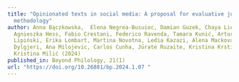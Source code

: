 ```yaml
---
title: "Opinionated texts in social media: A proposal for evaluative judgement
  methodology"
author: Anna Bączkowska,  Elena Negrea-Busuioc, Damian Guzek, Chaya Liebeskind,
  Agnieszka Hess, Fabio Crestani, Federico Ravenda, Tamara Kunić, Artur
  Lipiński, Erika Lombart, Martina Novotna, Ledia Kazazi, Alena Macková, Ardita
  Dylgjeri, Ana Milojevic, Carlos Cunha, Jūratė Ruzaite, Kristina Krstic,
  Kristina Milić (2024)
published_in: Beyond Philology, 21(1)
url: "https://doi.org/10.26881/bp.2024.1.07 "
---
```

